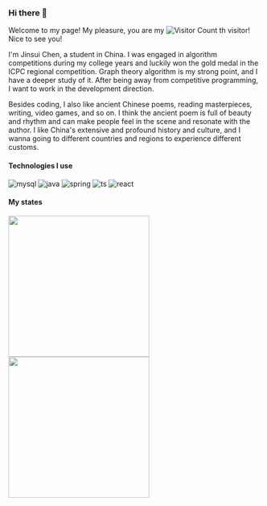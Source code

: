 ### Hi there 👋

Welcome to my page! My pleasure, you are my ![Visitor Count](https://profile-counter.glitch.me/jinsuichen/count.svg) th visitor! Nice to see you!

I'm Jinsui Chen, a student in China. I was engaged in algorithm competitions during my college years and luckily won the gold medal in the ICPC regional competition. Graph theory algorithm is my strong point, and I have a deeper study of it. After being away from competitive programming, I want to work in the development direction. 

Besides coding, I also like ancient Chinese poems, reading masterpieces, writing, video games, and so on. I think the ancient poem is full of beauty and rhythm and can make people feel in the scene and resonate with the author. I like China's extensive and profound history and culture, and I wanna going to different countries and regions to experience different customs.


#### Technologies I use

![mysql](https://img.shields.io/badge/MySQL-00000F?style=for-the-badge&logo=mysql&logoColor=white)
![java](https://img.shields.io/badge/Java-ED8B00?style=for-the-badge&logo=java&logoColor=white)
![spring](https://img.shields.io/badge/Spring-6DB33F?style=for-the-badge&logo=spring&logoColor=white)
![ts](https://img.shields.io/badge/TypeScript-007ACC?style=for-the-badge&logo=typescript&logoColor=white)
![react](https://img.shields.io/badge/React-20232A?style=for-the-badge&logo=react&logoColor=61DAFB)

#### My states

<div>
  <img style="height: 280px;" src="https://github-readme-stats.vercel.app/api/top-langs/?username=jinsuichen&layout=compact)](https://github.com/jinsuichen/github-readme-stats" />
  <img style="height: 280px;" src="https://github-readme-stats.vercel.app/api?username=jinsuichen"/>
<div/>
  


